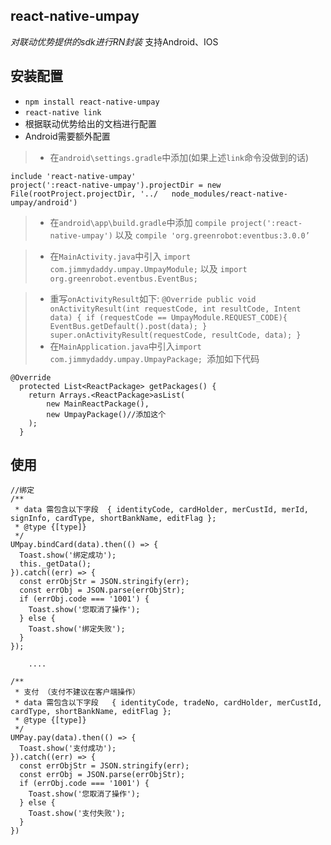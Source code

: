 ## react-native-umpay
*对联动优势提供的sdk进行RN封装*
支持Android、IOS

## 安装配置
* `npm install react-native-umpay`
* `react-native link`
* 根据联动优势给出的文档进行配置
*  Android需要额外配置
 > * 在`android\settings.gradle`中添加(如果上述`link`命令没做到的话)
 ```
 include 'react-native-umpay'
 project(':react-native-umpay').projectDir = new File(rootProject.projectDir, '../   node_modules/react-native-umpay/android')
 ```
  > * 在`android\app\build.gradle`中添加
    `compile project(':react-native-umpay')`
    以及
    `compile 'org.greenrobot:eventbus:3.0.0’`

  > * 在`MainActivity.java`中引入
    `import com.jimmydaddy.umpay.UmpayModule;`
    以及
    `import org.greenrobot.eventbus.EventBus;`

  > * 重写`onActivityResult`如下:
    ```
    @Override
    public void onActivityResult(int requestCode, int resultCode, Intent data) {
        if (requestCode == UmpayModule.REQUEST_CODE){
            EventBus.getDefault().post(data);
        }
        super.onActivityResult(requestCode, resultCode, data);
    }
    ```
  > * 在`MainApplication.java`中引入`import com.jimmydaddy.umpay.UmpayPackage;
`添加如下代码
```
@Override
  protected List<ReactPackage> getPackages() {
    return Arrays.<ReactPackage>asList(
        new MainReactPackage(),
        new UmpayPackage()//添加这个
    );
  }
  ```

## 使用


```
//绑定
/**
 * data 需包含以下字段  { identityCode, cardHolder, merCustId, merId, signInfo, cardType, shortBankName, editFlag };
 * @type {[type]}
 */
UMpay.bindCard(data).then(() => {
  Toast.show('绑定成功');
  this._getData();
}).catch((err) => {
  const errObjStr = JSON.stringify(err);
  const errObj = JSON.parse(errObjStr);
  if (errObj.code === '1001') {
    Toast.show('您取消了操作');
  } else {
    Toast.show('绑定失败');
  }
});

    ....

/**
 * 支付 （支付不建议在客户端操作）
 * data 需包含以下字段   { identityCode, tradeNo, cardHolder, merCustId, cardType, shortBankName, editFlag };
 * @type {[type]}
 */
UMPay.pay(data).then(() => {
  Toast.show('支付成功');
}).catch((err) => {
  const errObjStr = JSON.stringify(err);
  const errObj = JSON.parse(errObjStr);
  if (errObj.code === '1001') {
    Toast.show('您取消了操作');
  } else {
    Toast.show('支付失败');
  }
})
```
